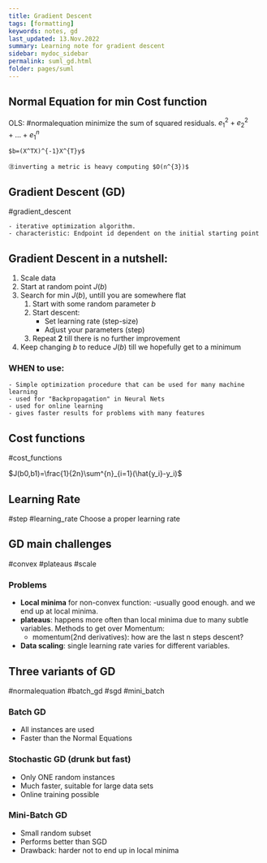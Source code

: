 ```yaml
---
title: Gradient Descent
tags: [formatting]
keywords: notes, gd
last_updated: 13.Nov.2022
summary: Learning note for gradient descent
sidebar: mydoc_sidebar
permalink: suml_gd.html
folder: pages/suml
---
```


## Normal Equation for min Cost function
OLS:
#normalequation 
	minimize the sum of squared residuals.
	$e^{2}_1+e^{2}_2+...+e^{n}_1$

	$b=(X^TX)^{-1}X^{T}y$

	㊟inverting a metric is heavy computing $O(n^{3})$

## **Gradient Descent** (GD)
#gradient_descent 

	- iterative optimization algorithm. 
	- characteristic: Endpoint id dependent on the initial starting point

## Gradient Descent in a nutshell: 
1. Scale data
2. Start at random point $J(b)$
3. Search for min $J(b)$, untill you are somewhere flat
	1) Start with some random parameter $b$
	2) Start descent:
		- Set learning rate (step-size)
		- Adjust your parameters (step)
	3) Repeat **2** till there is no further improvement 
4. Keep changing $b$ to reduce $J(b)$ till we hopefully get to a minimum

### WHEN to use:
	- Simple optimization procedure that can be used for many machine learning
	- used for "Backpropagation" in Neural Nets
	- used for online learning
	- gives faster results for problems with many features

## Cost functions
#cost_functions

$J(b0,b1)=\frac{1}{2n}\sum^{n}_{i=1}(\hat{y_i}-y_i)$

## Learning Rate
#step #learning_rate
Choose a proper learning rate

## GD main challenges
#convex #plateaus #scale

### Problems
- **Local minima** for non-convex function: 
	-usually good enough. and we end up at local minima.
-  **plateaus**: 
	happens more often than local minima due to many subtle variables. Methods to get over Momentum:
	* momentum(2nd derivatives): how are the last n steps descent?
- **Data scaling**: single learning rate varies for different variables.

## Three variants of GD
#normalequation #batch_gd #sgd #mini_batch
### Batch GD
- All instances are used
- Faster than the Normal Equations

### Stochastic GD (drunk but fast)
- Only ONE random instances
- Much faster, suitable for large data sets
- Online training possible

### Mini-Batch GD
- Small random subset
- Performs better than SGD
- Drawback: harder not to end up in local minima

